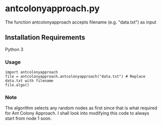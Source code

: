 # antcolonyapproach.py

The function antcolonyapproach accepts filename (e.g. "data.txt") as input

## Installation Requirements

Python 3

### Usage

```python3
import antcolonyapproach
file = antcolonyapproach.antcolonyapproach("data.txt") # Replace data.txt with filename
file.algo()
```
### Note

The algorithm selects any random nodes as first since that is what required for Ant Colony Approach. 
I shall look into modifying this code to always start from node 1 soon.
